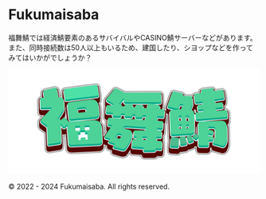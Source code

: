 # Fukumaisaba
福舞鯖では経済鯖要素のあるサバイバルやCASINO鯖サーバーなどがあります。<br>
また、同時接続数は50人以上もいるため、建国したり、シヨップなどを作ってみてはいかがでしょうか？

![](/profile/logo.png)

© 2022 - 2024 Fukumaisaba. All rights reserved.